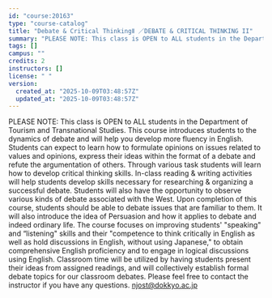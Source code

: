 ```yaml
---
id: "course:20163"
type: "course-catalog"
title: "Debate & Critical ThinkingⅡ ／DEBATE & CRITICAL THINKING II"
summary: "PLEASE NOTE: This class is OPEN to ALL students in the Department of Tourism and Transnational Studies. This course intr…"
tags: []
campus: ""
credits: 2
instructors: []
license: " "
version:
  created_at: "2025-10-09T03:48:57Z"
  updated_at: "2025-10-09T03:48:57Z"
---
```


PLEASE NOTE: This class is OPEN to ALL students in the Department of Tourism and Transnational Studies. This course introduces students to the dynamics of debate and will help you develop more fluency in English. Students can expect to learn how to formulate opinions on issues related to values and opinions, express their ideas within the format of a debate and refute the argumentation of others. Through various task students will learn how to develop critical thinking skills. In-class reading & writing activities will help students develop skills necessary for researching & organizing a successful debate. Students will also have the opportunity to observe various kinds of debate associated with the West. Upon completion of this course, students should be able to debate issues that are familiar to them. It will also introduce the idea of Persuasion and how it applies to debate and indeed ordinary life. The course focuses on improving students' "speaking" and “listening" skills and their "competence to think critically in English as well as hold discussions in English, without using Japanese," to obtain comprehensive English proficiency and to engage in logical discussions using English. Classroom time will be utilized by having students present their ideas from assigned readings, and will collectively establish formal debate topics for our classroom debates. Please feel free to contact the instructor if you have any questions. njost@dokkyo.ac.jp
